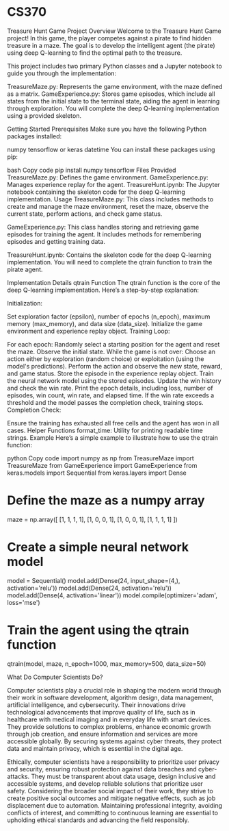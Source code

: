 # CS370
Treasure Hunt Game
Project Overview
Welcome to the Treasure Hunt Game project! In this game, the player competes against a pirate to find hidden treasure in a maze. The goal is to develop the intelligent agent (the pirate) using deep Q-learning to find the optimal path to the treasure.

This project includes two primary Python classes and a Jupyter notebook to guide you through the implementation:

TreasureMaze.py: Represents the game environment, with the maze defined as a matrix.
GameExperience.py: Stores game episodes, which include all states from the initial state to the terminal state, aiding the agent in learning through exploration.
You will complete the deep Q-learning implementation using a provided skeleton.

Getting Started
Prerequisites
Make sure you have the following Python packages installed:

numpy
tensorflow or keras
datetime
You can install these packages using pip:

bash
Copy code
pip install numpy tensorflow
Files Provided
TreasureMaze.py: Defines the game environment.
GameExperience.py: Manages experience replay for the agent.
TreasureHunt.ipynb: The Jupyter notebook containing the skeleton code for the deep Q-learning implementation.
Usage
TreasureMaze.py: This class includes methods to create and manage the maze environment, reset the maze, observe the current state, perform actions, and check game status.

GameExperience.py: This class handles storing and retrieving game episodes for training the agent. It includes methods for remembering episodes and getting training data.

TreasureHunt.ipynb: Contains the skeleton code for the deep Q-learning implementation. You will need to complete the qtrain function to train the pirate agent.

Implementation Details
qtrain Function
The qtrain function is the core of the deep Q-learning implementation. Here’s a step-by-step explanation:

Initialization:

Set exploration factor (epsilon), number of epochs (n_epoch), maximum memory (max_memory), and data size (data_size).
Initialize the game environment and experience replay object.
Training Loop:

For each epoch:
Randomly select a starting position for the agent and reset the maze.
Observe the initial state.
While the game is not over:
Choose an action either by exploration (random choice) or exploitation (using the model's predictions).
Perform the action and observe the new state, reward, and game status.
Store the episode in the experience replay object.
Train the neural network model using the stored episodes.
Update the win history and check the win rate.
Print the epoch details, including loss, number of episodes, win count, win rate, and elapsed time.
If the win rate exceeds a threshold and the model passes the completion check, training stops.
Completion Check:

Ensure the training has exhausted all free cells and the agent has won in all cases.
Helper Functions
format_time: Utility for printing readable time strings.
Example
Here’s a simple example to illustrate how to use the qtrain function:

python
Copy code
import numpy as np
from TreasureMaze import TreasureMaze
from GameExperience import GameExperience
from keras.models import Sequential
from keras.layers import Dense

# Define the maze as a numpy array
maze = np.array([
    [1, 1, 1, 1],
    [1, 0, 0, 1],
    [1, 0, 0, 1],
    [1, 1, 1, 1]
])

# Create a simple neural network model
model = Sequential()
model.add(Dense(24, input_shape=(4,), activation='relu'))
model.add(Dense(24, activation='relu'))
model.add(Dense(4, activation='linear'))
model.compile(optimizer='adam', loss='mse')

# Train the agent using the qtrain function
qtrain(model, maze, n_epoch=1000, max_memory=500, data_size=50)

What Do Computer Scientists Do?

Computer scientists play a crucial role in shaping the modern world through their work in software development, algorithm design, data management, artificial intelligence, and cybersecurity. Their innovations drive technological advancements that improve quality of life, such as in healthcare with medical imaging and in everyday life with smart devices. They provide solutions to complex problems, enhance economic growth through job creation, and ensure information and services are more accessible globally. By securing systems against cyber threats, they protect data and maintain privacy, which is essential in the digital age.

Ethically, computer scientists have a responsibility to prioritize user privacy and security, ensuring robust protection against data breaches and cyber-attacks. They must be transparent about data usage, design inclusive and accessible systems, and develop reliable solutions that prioritize user safety. Considering the broader social impact of their work, they strive to create positive social outcomes and mitigate negative effects, such as job displacement due to automation. Maintaining professional integrity, avoiding conflicts of interest, and committing to continuous learning are essential to upholding ethical standards and advancing the field responsibly.
